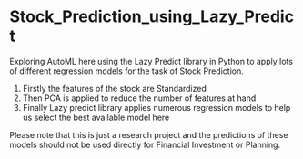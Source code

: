 # Stock_Prediction_using_Lazy_Predict
Exploring AutoML here using the Lazy Predict library in Python to apply lots of different regression models for the task of Stock Prediction.

1. Firstly the features of the stock are Standardized
2. Then PCA is applied to reduce the number of features at hand
3. Finally Lazy predict library applies numerous regression models to help us select the best available model here

Please note that this is just a research project and the predictions of these models should not be used directly for Financial Investment or Planning.

